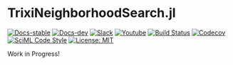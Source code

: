 # TrixiNeighborhoodSearch.jl

[![Docs-stable](https://img.shields.io/badge/docs-stable-blue.svg)](https://trixi-framework.github.io/TrixiNeighborhoodSearch.jl/stable)
[![Docs-dev](https://img.shields.io/badge/docs-dev-blue.svg)](https://trixi-framework.github.io/TrixiNeighborhoodSearch.jl/dev)
[![Slack](https://img.shields.io/badge/chat-slack-e01e5a)](https://join.slack.com/t/trixi-framework/shared_invite/zt-sgkc6ppw-6OXJqZAD5SPjBYqLd8MU~g)
[![Youtube](https://img.shields.io/youtube/channel/views/UCpd92vU2HjjTPup-AIN0pkg?style=social)](https://www.youtube.com/@trixi-framework)
[![Build Status](https://github.com/trixi-framework/TrixiNeighborhoodSearch.jl/workflows/CI/badge.svg)](https://github.com/trixi-framework/TrixiNeighborhoodSearch.jl/actions?query=workflow%3ACI)
[![Codecov](https://codecov.io/gh/trixi-framework/TrixiNeighborhoodSearch.jl/branch/main/graph/badge.svg)](https://codecov.io/gh/trixi-framework/TrixiNeighborhoodSearch.jl)
[![SciML Code Style](https://img.shields.io/static/v1?label=code%20style&message=SciML&color=9558b2&labelColor=389826)](https://github.com/SciML/SciMLStyle)
[![License: MIT](https://img.shields.io/badge/License-MIT-success.svg)](https://opensource.org/license/mit/)

Work in Progress!
